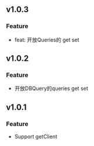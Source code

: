 ## v1.0.3

### Feature

- feat: 开放Queries的 get set

## v1.0.2

### Feature

- 开放DBQuery的queries get set

## v1.0.1

### Feature

- Support getClient